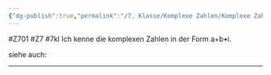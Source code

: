 ```yaml
---
{"dg-publish":true,"permalink":"/7. Klasse/Komplexe Zahlen/Komplexe Zahlen a+b•i/"}
---
```


#Z701 #Z7 #7kl
Ich kenne die komplexen Zahlen in der Form a+b•i.

siehe auch:
___

